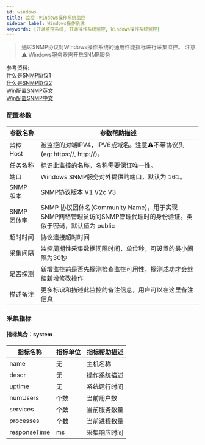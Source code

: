 ```yaml
---
id: windows  
title: 监控：Windows操作系统监控      
sidebar_label: Windows操作系统       
keywords: [开源监控系统, 开源操作系统监控, Windows操作系统监控]
---
```


> 通过SNMP协议对Windows操作系统的通用性能指标进行采集监控。
> 注意⚠️ Windows服务器需开启SNMP服务  

参考资料:      
[什么是SNMP协议1](https://www.cnblogs.com/xdp-gacl/p/3978825.html)   
[什么是SNMP协议2](https://www.auvik.com/franklyit/blog/network-basics-what-is-snmp/)     
[Win配置SNMP英文](https://docs.microsoft.com/en-us/troubleshoot/windows-server/networking/configure-snmp-service)     
[Win配置SNMP中文](https://docs.microsoft.com/zh-cn/troubleshoot/windows-server/networking/configure-snmp-service)   

### 配置参数

| 参数名称      | 参数帮助描述 |
| ----------- | ----------- |
| 监控Host     | 被监控的对端IPV4，IPV6或域名。注意⚠️不带协议头(eg: https://, http://)。 |
| 任务名称     | 标识此监控的名称，名称需要保证唯一性。  |
| 端口        | Windows SNMP服务对外提供的端口，默认为 161。  |
| SNMP 版本   | SNMP协议版本 V1 V2c V3 |
| SNMP 团体字 | SNMP 协议团体名(Community Name)，用于实现SNMP网络管理员访问SNMP管理代理时的身份验证。类似于密码，默认值为 public |
| 超时时间    | 协议连接超时时间 |
| 采集间隔    | 监控周期性采集数据间隔时间，单位秒，可设置的最小间隔为30秒  |
| 是否探测    | 新增监控前是否先探测检查监控可用性，探测成功才会继续新增修改操作  |
| 描述备注    | 更多标识和描述此监控的备注信息，用户可以在这里备注信息  |

### 采集指标

#### 指标集合：system

| 指标名称      | 指标单位 | 指标帮助描述 |
| ----------- | ----------- | ----------- |
| name          | 无 | 主机名称 |
| descr         | 无 | 操作系统描述 |
| uptime        | 无 | 系统运行时间 |
| numUsers      | 个数 | 当前用户数 |
| services      | 个数 | 当前服务数量 |
| processes     | 个数 | 当前进程数量 |
| responseTime  | ms | 采集响应时间 |
